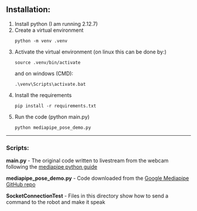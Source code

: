 ## Installation:

1. Install python (I am running 2.12.7)
2. Create a virtual environment
   ```shell
   python -m venv .venv
   ```
3. Activate the virtual environment (on linux this can be done by:)
   ```shell
   source .venv/bin/activate
   ```
   and on windows (CMD):
   ```shell
   .\venv\Scripts\activate.bat
   ```
5. Install the requirements
   ```shell
   pip install -r requirements.txt
   ```
6. Run the code (python main.py)
   ```shell
   python mediapipe_pose_demo.py
   ```

---

### Scripts:

**main.py** - The original code written to livestream from the webcam following the [mediapipe python guide](https://ai.google.dev/edge/mediapipe/solutions/vision/pose_landmarker/python)

**mediapipe_pose_demo.py** - Code downloaded from the [Google Mediapipe GitHub repo](https://github.com/google-ai-edge/mediapipe/blob/master/docs/solutions/pose.md)

**SocketConnectionTest** - Files in this directory show how to send a command to the robot and make it speak
